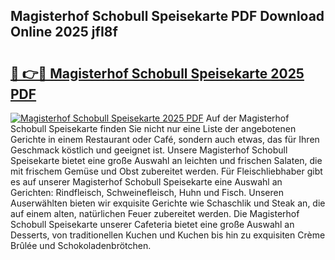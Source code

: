 ## Magisterhof Schobull Speisekarte PDF Download Online 2025 jfI8f

# <h2><a href="http://gc8svu.nevu.top/?p=Magisterhof+Schobull+Speisekarte">🔗 👉🔴 Magisterhof Schobull Speisekarte 2025 PDF</a></h2>

[![Magisterhof Schobull Speisekarte 2025 PDF](https://i.imgur.com/dBaPXMq.png)](http://gc8svu.nevu.top/?p=Magisterhof+Schobull+Speisekarte)
Auf der Magisterhof Schobull Speisekarte finden Sie nicht nur eine Liste der angebotenen Gerichte in einem Restaurant oder Café, sondern auch etwas, das für Ihren Geschmack köstlich und geeignet ist. Unsere Magisterhof Schobull Speisekarte bietet eine große Auswahl an leichten und frischen Salaten, die mit frischem Gemüse und Obst zubereitet werden. Für Fleischliebhaber gibt es auf unserer Magisterhof Schobull Speisekarte eine Auswahl an Gerichten: Rindfleisch, Schweinefleisch, Huhn und Fisch. Unseren Auserwählten bieten wir exquisite Gerichte wie Schaschlik und Steak an, die auf einem alten, natürlichen Feuer zubereitet werden. Die Magisterhof Schobull Speisekarte unserer Cafeteria bietet eine große Auswahl an Desserts, von traditionellen Kuchen und Kuchen bis hin zu exquisiten Crème Brûlée und Schokoladenbrötchen.
